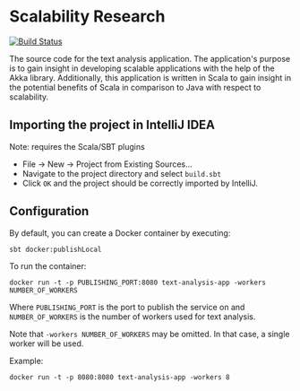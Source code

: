 # Scalability Research

[![Build Status](https://travis-ci.com/Jarinus/scalability-research.svg?token=MKhDfVCLHhGXWqDxynsL&branch=develop)](https://travis-ci.com/Jarinus/scalability-research)

The source code for the text analysis application. The application's purpose is to gain insight in developing scalable
applications with the help of the Akka library. Additionally, this application is written in Scala to gain insight in
the potential benefits of Scala in comparison to Java with respect to scalability.

## Importing the project in IntelliJ IDEA
Note: requires the Scala/SBT plugins
* File -> New -> Project from Existing Sources...
* Navigate to the project directory and select `build.sbt`
* Click `OK` and the project should be correctly imported by IntelliJ.

## Configuration
By default, you can create a Docker container by executing:

`sbt docker:publishLocal`

To run the container:

`docker run -t -p PUBLISHING_PORT:8080 text-analysis-app -workers NUMBER_OF_WORKERS`

Where `PUBLISHING_PORT` is the port to publish the service on and `NUMBER_OF_WORKERS` is the number of workers used for
text analysis.

Note that `-workers NUMBER_OF_WORKERS` may be omitted. In that case, a single worker will be used.

Example:

`docker run -t -p 8080:8080 text-analysis-app -workers 8`
